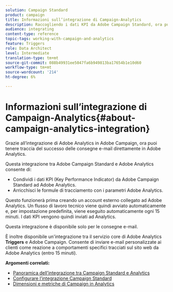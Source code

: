 ```yaml
---
solution: Campaign Standard
product: campaign
title: Informazioni sull’integrazione di Campaign-Analytics
description: Raccogliendo i dati KPI da Adobe Campaign Standard, ora puoi condividere i dati della campagna con Adobe Analytics per misurare le metriche di marketing delle e-mail da Adobe Campaign.
audience: integrating
content-type: reference
topic-tags: working-with-campaign-and-analytics
feature: Triggers
role: Data Architect
level: Intermediate
translation-type: tm+mt
source-git-commit: 088b49931ee5047fa6b949813ba17654b1e10d60
workflow-type: tm+mt
source-wordcount: '214'
ht-degree: 6%

---
```



# Informazioni sull’integrazione di Campaign-Analytics{#about-campaign-analytics-integration}

Grazie all’integrazione di Adobe Analytics in Adobe Campaign, ora puoi tenere traccia del successo delle consegne e-mail direttamente in Adobe Analytics.

Questa integrazione tra Adobe Campaign Standard e Adobe Analytics consente di:

* Condividi i dati KPI (Key Performance Indicator) da Adobe Campaign Standard ad Adobe Analytics.
* Arricchisci le formule di tracciamento con i parametri Adobe Analytics.

Questo funzionerà prima creando un account esterno collegato ad Adobe Analytics. Un flusso di lavoro tecnico viene quindi avviato automaticamente e, per impostazione predefinita, viene eseguito automaticamente ogni 15 minuti. I dati KPI vengono quindi inviati ad Analytics.

Questa integrazione è disponibile solo per le consegne e-mail.

È inoltre disponibile un&#39;integrazione tra il servizio core di Adobe Analytics **Triggers** e Adobe Campaign. Consente di inviare e-mail personalizzate ai clienti come reazione a comportamenti specifici tracciati sul sito web da Adobe Analytics (entro 15 minuti).

**Argomenti correlati:**

* [Panoramica dell’integrazione tra Campaign Standard e Analytics](https://docs.adobe.com/content/help/en/analytics/integration/adobe-campaign.html)
* [Configurare l’integrazione Campaign Standard](https://docs.adobe.com/content/help/en/campaign-standard/using/integrating-with-adobe-cloud/working-with-campaign-and-analytics/configure-campaign-analytics-integration.html)
* [Dimensioni e metriche di Campaign in Analytics](../../integrating/using/campaign-dimensions-and-metrics-in-analytics.md)
